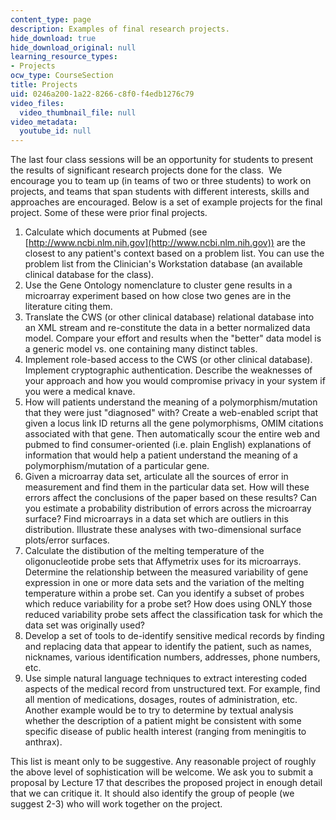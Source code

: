 ```yaml
---
content_type: page
description: Examples of final research projects.
hide_download: true
hide_download_original: null
learning_resource_types:
- Projects
ocw_type: CourseSection
title: Projects
uid: 0246a200-1a22-8266-c8f0-f4edb1276c79
video_files:
  video_thumbnail_file: null
video_metadata:
  youtube_id: null
---
```


The last four class sessions will be an opportunity for students to present the results of significant research projects done for the class.  We encourage you to team up (in teams of two or three students) to work on projects, and teams that span students with different interests, skills and approaches are encouraged. Below is a set of example projects for the final project. Some of these were prior final projects.

1.  Calculate which documents at Pubmed (see [http://www.ncbi.nlm.nih.gov](http://www.ncbi.nlm.nih.gov)) are the closest to any patient's context based on a problem list. You can use the problem list from the Clinician's Workstation database (an available clinical database for the class).
2.  Use the Gene Ontology nomenclature to cluster gene results in a microarray experiment based on how close two genes are in the literature citing them.
3.  Translate the CWS (or other clinical database) relational database into an XML stream and re-constitute the data in a better normalized data model. Compare your effort and results when the "better" data model is a generic model vs. one containing many distinct tables.
4.  Implement role-based access to the CWS (or other clinical database). Implement cryptographic authentication. Describe the weaknesses of your approach and how you would compromise privacy in your system if you were a medical knave.
5.  How will patients understand the meaning of a polymorphism/mutation that they were just "diagnosed" with? Create a web-enabled script that given a locus link ID returns all the gene polymorphisms, OMIM citations associated with that gene. Then automatically scour the entire web and pubmed to find consumer-oriented (i.e. plain English) explanations of information that would help a patient understand the meaning of a polymorphism/mutation of a particular gene.
6.  Given a microarray data set, articulate all the sources of error in measurement and find them in the particular data set. How will these errors affect the conclusions of the paper based on these results? Can you estimate a probability distribution of errors across the microarray surface? Find microarrays in a data set which are outliers in this distribution. Illustrate these analyses with two-dimensional surface plots/error surfaces.
7.  Calculate the distibution of the melting temperature of the oligonucleotide probe sets that Affymetrix uses for its microarrays. Determine the relationship between the measured variability of gene expression in one or more data sets and the variation of the melting temperature within a probe set. Can you identify a subset of probes which reduce variability for a probe set? How does using ONLY those reduced variability probe sets affect the classification task for which the data set was originally used?
8.  Develop a set of tools to de-identify sensitive medical records by finding and replacing data that appear to identify the patient, such as names, nicknames, various identification numbers, addresses, phone numbers, etc.
9.  Use simple natural language techniques to extract interesting coded aspects of the medical record from unstructured text. For example, find all mention of medications, dosages, routes of administration, etc. Another example would be to try to determine by textual analysis whether the description of a patient might be consistent with some specific disease of public health interest (ranging from meningitis to anthrax).

This list is meant only to be suggestive. Any reasonable project of roughly the above level of sophistication will be welcome. We ask you to submit a proposal by Lecture 17 that describes the proposed project in enough detail that we can critique it. It should also identify the group of people (we suggest 2-3) who will work together on the project.